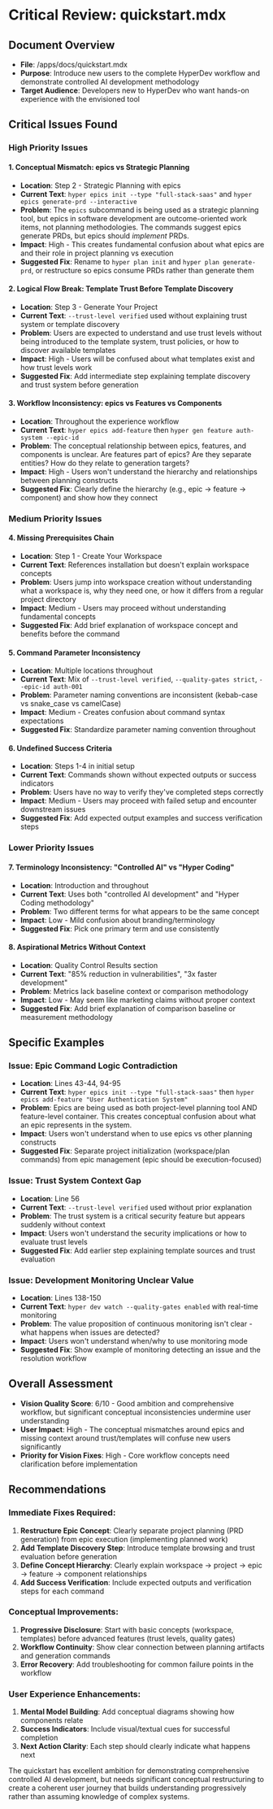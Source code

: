 # Critical Review: quickstart.mdx

## Document Overview
- **File**: /apps/docs/quickstart.mdx
- **Purpose**: Introduce new users to the complete HyperDev workflow and demonstrate controlled AI development methodology
- **Target Audience**: Developers new to HyperDev who want hands-on experience with the envisioned tool

## Critical Issues Found

### High Priority Issues

#### 1. Conceptual Mismatch: epics vs Strategic Planning
- **Location**: Step 2 - Strategic Planning with epics
- **Current Text**: `hyper epics init --type "full-stack-saas"` and `hyper epics generate-prd --interactive`
- **Problem**: The `epics` subcommand is being used as a strategic planning tool, but epics in software development are outcome-oriented work items, not planning methodologies. The commands suggest epics generate PRDs, but epics should *implement* PRDs.
- **Impact**: High - This creates fundamental confusion about what epics are and their role in project planning vs execution
- **Suggested Fix**: Rename to `hyper plan init` and `hyper plan generate-prd`, or restructure so epics consume PRDs rather than generate them

#### 2. Logical Flow Break: Template Trust Before Template Discovery
- **Location**: Step 3 - Generate Your Project
- **Current Text**: `--trust-level verified` used without explaining trust system or template discovery
- **Problem**: Users are expected to understand and use trust levels without being introduced to the template system, trust policies, or how to discover available templates
- **Impact**: High - Users will be confused about what templates exist and how trust levels work
- **Suggested Fix**: Add intermediate step explaining template discovery and trust system before generation

#### 3. Workflow Inconsistency: epics vs Features vs Components
- **Location**: Throughout the experience workflow
- **Current Text**: `hyper epics add-feature` then `hyper gen feature auth-system --epic-id`
- **Problem**: The conceptual relationship between epics, features, and components is unclear. Are features part of epics? Are they separate entities? How do they relate to generation targets?
- **Impact**: High - Users won't understand the hierarchy and relationships between planning constructs
- **Suggested Fix**: Clearly define the hierarchy (e.g., epic → feature → component) and show how they connect

### Medium Priority Issues

#### 4. Missing Prerequisites Chain
- **Location**: Step 1 - Create Your Workspace
- **Current Text**: References installation but doesn't explain workspace concepts
- **Problem**: Users jump into workspace creation without understanding what a workspace is, why they need one, or how it differs from a regular project directory
- **Impact**: Medium - Users may proceed without understanding fundamental concepts
- **Suggested Fix**: Add brief explanation of workspace concept and benefits before the command

#### 5. Command Parameter Inconsistency
- **Location**: Multiple locations throughout
- **Current Text**: Mix of `--trust-level verified`, `--quality-gates strict`, `--epic-id auth-001`
- **Problem**: Parameter naming conventions are inconsistent (kebab-case vs snake_case vs camelCase)
- **Impact**: Medium - Creates confusion about command syntax expectations
- **Suggested Fix**: Standardize parameter naming convention throughout

#### 6. Undefined Success Criteria
- **Location**: Steps 1-4 in initial setup
- **Current Text**: Commands shown without expected outputs or success indicators
- **Problem**: Users have no way to verify they've completed steps correctly
- **Impact**: Medium - Users may proceed with failed setup and encounter downstream issues
- **Suggested Fix**: Add expected output examples and success verification steps

### Lower Priority Issues

#### 7. Terminology Inconsistency: "Controlled AI" vs "Hyper Coding"
- **Location**: Introduction and throughout
- **Current Text**: Uses both "controlled AI development" and "Hyper Coding methodology"
- **Problem**: Two different terms for what appears to be the same concept
- **Impact**: Low - Mild confusion about branding/terminology
- **Suggested Fix**: Pick one primary term and use consistently

#### 8. Aspirational Metrics Without Context
- **Location**: Quality Control Results section
- **Current Text**: "85% reduction in vulnerabilities", "3x faster development"
- **Problem**: Metrics lack baseline context or comparison methodology
- **Impact**: Low - May seem like marketing claims without proper context
- **Suggested Fix**: Add brief explanation of comparison baseline or measurement methodology

## Specific Examples

### Issue: Epic Command Logic Contradiction
- **Location**: Lines 43-44, 94-95
- **Current Text**: `hyper epics init --type "full-stack-saas"` then `hyper epics add-feature "User Authentication System"`
- **Problem**: Epics are being used as both project-level planning tool AND feature-level container. This creates conceptual confusion about what an epic represents in the system.
- **Impact**: Users won't understand when to use epics vs other planning constructs
- **Suggested Fix**: Separate project initialization (workspace/plan commands) from epic management (epic should be execution-focused)

### Issue: Trust System Context Gap
- **Location**: Line 56
- **Current Text**: `--trust-level verified` used without prior explanation
- **Problem**: The trust system is a critical security feature but appears suddenly without context
- **Impact**: Users won't understand the security implications or how to evaluate trust levels
- **Suggested Fix**: Add earlier step explaining template sources and trust evaluation

### Issue: Development Monitoring Unclear Value
- **Location**: Lines 138-150
- **Current Text**: `hyper dev watch --quality-gates enabled` with real-time monitoring
- **Problem**: The value proposition of continuous monitoring isn't clear - what happens when issues are detected?
- **Impact**: Users won't understand when/why to use monitoring mode
- **Suggested Fix**: Show example of monitoring detecting an issue and the resolution workflow

## Overall Assessment
- **Vision Quality Score**: 6/10 - Good ambition and comprehensive workflow, but significant conceptual inconsistencies undermine user understanding
- **User Impact**: High - The conceptual mismatches around epics and missing context around trust/templates will confuse new users significantly
- **Priority for Vision Fixes**: High - Core workflow concepts need clarification before implementation

## Recommendations

### Immediate Fixes Required:
1. **Restructure Epic Concept**: Clearly separate project planning (PRD generation) from epic execution (implementing planned work)
2. **Add Template Discovery Step**: Introduce template browsing and trust evaluation before generation
3. **Define Concept Hierarchy**: Clearly explain workspace → project → epic → feature → component relationships
4. **Add Success Verification**: Include expected outputs and verification steps for each command

### Conceptual Improvements:
1. **Progressive Disclosure**: Start with basic concepts (workspace, templates) before advanced features (trust levels, quality gates)
2. **Workflow Continuity**: Show clear connection between planning artifacts and generation commands
3. **Error Recovery**: Add troubleshooting for common failure points in the workflow

### User Experience Enhancements:
1. **Mental Model Building**: Add conceptual diagrams showing how components relate
2. **Success Indicators**: Include visual/textual cues for successful completion
3. **Next Action Clarity**: Each step should clearly indicate what happens next

The quickstart has excellent ambition for demonstrating comprehensive controlled AI development, but needs significant conceptual restructuring to create a coherent user journey that builds understanding progressively rather than assuming knowledge of complex systems.